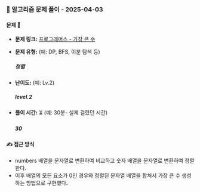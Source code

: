### 📝 알고리즘 문제 풀이 - 2025-04-03

#### 문제 📖

- **문제 링크:** [프로그래머스 - 가장 큰 수](https://school.programmers.co.kr/learn/courses/30/lessons/42746)

- **문제 유형:** (예: DP, BFS, 이분 탐색 등)

  ##### 정렬

- **난이도:** (예: Lv.2)

  ##### level.2

- **풀이 시간:** ⏳ (예: 30분- 실제 걸렸던 시간)
  ##### 30

#### ✍ 접근 방식

- numbers 배열을 문자열로 변환하여 비교하고 숫자 배열을 문자열로 변환하여 정렬한다.
- 이후 배열의 모든 요소가 0인 경우와 정렬된 문자열 배열을 합쳐서 가장 큰 수 생성하는 방법으로 구현했다.
 
